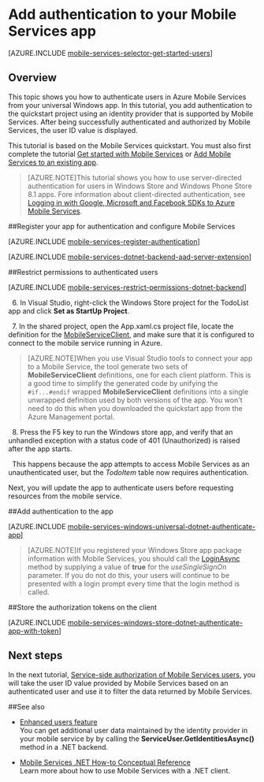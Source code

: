 <properties 
	pageTitle="Add authentication to your Universal Windows 8.1 app | Microsoft Azure" 
	description="Learn how to use Mobile Services to authenticate users of your Universal Windows 8.1 app by using various identity providers, including Google, Facebook, Twitter, and Microsoft." 
	services="mobile-services" 
	documentationCenter="windows" 
	authors="ggailey777" 
	manager="dwrede" 
	editor=""/>

<tags 
	ms.service="mobile-services" 
	ms.workload="mobile" 
	ms.tgt_pltfrm="mobile-windows" 
	ms.devlang="dotnet" 
	ms.topic="article" 
	ms.date="10/05/2015" 
	ms.author="glenga"/>

# Add authentication to your Mobile Services app 

[AZURE.INCLUDE [mobile-services-selector-get-started-users](../../includes/mobile-services-selector-get-started-users.md)]

## Overview

This topic shows you how to authenticate users in Azure Mobile Services from your universal Windows app. In this tutorial, you add authentication to the quickstart project using an identity provider that is supported by Mobile Services. After being successfully authenticated and authorized by Mobile Services, the user ID value is displayed.

This tutorial is based on the Mobile Services quickstart. You must also first complete the tutorial [Get started with Mobile Services] or [Add Mobile Services to an existing app](mobile-services-dotnet-backend-windows-universal-dotnet-get-started-data.md). 

>[AZURE.NOTE]This tutorial shows you how to use server-directed authentication for users in Windows Store and Windows Phone Store 8.1 apps. Fore information about client-directed authentication, see [Logging in with Google, Microsoft and Facebook SDKs to Azure Mobile Services](http://azure.microsoft.com/blog/2014/10/27/logging-in-with-google-microsoft-and-facebook-sdks-to-azure-mobile-services/).

##<a name="register"></a>Register your app for authentication and configure Mobile Services

[AZURE.INCLUDE [mobile-services-register-authentication](../../includes/mobile-services-register-authentication.md)] 

[AZURE.INCLUDE [mobile-services-dotnet-backend-aad-server-extension](../../includes/mobile-services-dotnet-backend-aad-server-extension.md)] 

##<a name="permissions"></a>Restrict permissions to authenticated users

[AZURE.INCLUDE [mobile-services-restrict-permissions-dotnet-backend](../../includes/mobile-services-restrict-permissions-dotnet-backend.md)] 

&nbsp;&nbsp;6. In Visual Studio, right-click the Windows Store project for the TodoList app and click **Set as StartUp Project**.

&nbsp;&nbsp;7. In the shared project, open the App.xaml.cs project file, locate the definition for the [MobileServiceClient](http://msdn.microsoft.com/library/azure/microsoft.windowsazure.mobileservices.mobileserviceclient.aspx), and make sure that it is configured to connect to the mobile service running in Azure.

>[AZURE.NOTE]When you use Visual Studio tools to connect your app to a Mobile Service, the tool generate two sets of **MobileServiceClient** definitions, one for each client platform. This is a good time to simplify the generated code by unifying the `#if...#endif` wrapped **MobileServiceClient** definitions into a single unwrapped definition used by both versions of the app. You won't need to do this when you downloaded the quickstart app from the Azure Management portal.

&nbsp;&nbsp;8. Press the F5 key to run the Windows store app, and verify that an unhandled exception with a status code of 401 (Unauthorized) is raised after the app starts.
   
&nbsp;&nbsp;This happens because the app attempts to access Mobile Services as an unauthenticated user, but the *TodoItem* table now requires authentication.

Next, you will update the app to authenticate users before requesting resources from the mobile service.

##<a name="add-authentication"></a>Add authentication to the app

[AZURE.INCLUDE [mobile-services-windows-universal-dotnet-authenticate-app](../../includes/mobile-services-windows-universal-dotnet-authenticate-app.md)] 

>[AZURE.NOTE]If you registered your Windows Store app package information with Mobile Services, you should call the <a href="http://go.microsoft.com/fwlink/p/?LinkId=311594" target="_blank">LoginAsync</a> method by supplying a value of **true** for the *useSingleSignOn* parameter. If you do not do this, your users will continue to be presented with a login prompt every time that the login method is called.

##<a name="tokens"></a>Store the authorization tokens on the client

[AZURE.INCLUDE [mobile-services-windows-store-dotnet-authenticate-app-with-token](../../includes/mobile-services-windows-store-dotnet-authenticate-app-with-token.md)] 


## <a name="next-steps"> </a>Next steps

In the next tutorial, [Service-side authorization of Mobile Services users][Authorize users with scripts], you will take the user ID value provided by Mobile Services based on an authenticated user and use it to filter the data returned by Mobile Services. 

##See also

+ [Enhanced users feature](http://azure.microsoft.com/blog/2014/10/02/custom-login-scopes-single-sign-on-new-asp-net-web-api-updates-to-the-azure-mobile-services-net-backend/)<br/>
You can get additional user data maintained by the identity provider in your mobile service by by calling the **ServiceUser.GetIdentitiesAsync()** method in a .NET backend. 

+ [Mobile Services .NET How-to Conceptual Reference]<br/>Learn more about how to use Mobile Services with a .NET client.


<!-- Anchors. -->
[Register your app for authentication and configure Mobile Services]: #register
[Restrict table permissions to authenticated users]: #permissions
[Add authentication to the app]: #add-authentication
[Store authentication tokens on the client]: #tokens
[Next Steps]:#next-steps


<!-- URLs. -->
[Submit an app page]: http://go.microsoft.com/fwlink/p/?LinkID=266582
[My Applications]: http://go.microsoft.com/fwlink/p/?LinkId=262039
[Live SDK for Windows]: http://go.microsoft.com/fwlink/p/?LinkId=262253
[Get started with Mobile Services]: mobile-services-dotnet-backend-windows-store-dotnet-get-started.md
[Get started with data]: ../mobile-services-dotnet-backend-windows-store-dotnet-get-started-data.md
[Get started with authentication]: ../mobile-services-dotnet-backend-windows-store-dotnet-get-started-users.md
[Get started with push notifications]: ../mobile-services-dotnet-backend-windows-store-dotnet-get-started-push.md
[Authorize users with scripts]: ../mobile-services-dotnet-backend-windows-store-dotnet-authorize-users-in-scripts.md
[JavaScript and HTML]: ../mobile-services-dotnet-backend-windows-store-javascript-get-started-users.md

[Azure Management Portal]: https://manage.windowsazure.com/
[Mobile Services .NET How-to Conceptual Reference]: mobile-services-windows-dotnet-how-to-use-client-library.md
[Register your Windows Store app package for Microsoft authentication]: ../mobile-services-how-to-register-store-app-package-microsoft-authentication.md
 
